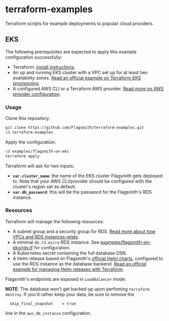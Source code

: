 # terraform-examples
Terraform scripts for example deployments to popular cloud providers.

## EKS

The following prerequisites are expected to apply this example configuration successfully:

- Terraform: [install instructions](https://developer.hashicorp.com/terraform/downloads).
- An up and running EKS cluster with a VPC set up for at least two availability zones. [Read an official example on Terraform EKS provisioning](https://developer.hashicorp.com/terraform/tutorials/kubernetes/eks).
- A configured AWS CLI or a Terraform AWS provider. [Read more on AWS provider configuration](https://registry.terraform.io/providers/hashicorp/aws/latest/docs#authentication-and-configuration).

### Usage

Clone this repository:

```bash
git clone https://github.com/Flagsmith/terraform-examples.git
cd terraform-examples
```

Apply the configuration:

```bash
cd examples/flagsmith-on-eks
terraform apply
```

Terraform will ask for two inputs:

- **`var.cluster_name`**: the name of the EKS cluster Flagsmith gets deployed to. Note that your AWS CLI/provider should be configured with the cluster's region set as default.
- **`var.db_password`**: this will be the password for the Flagsmith's RDS instance.

### Resources

Terraform will manage the following resources:

- A subnet group and a security group for RDS. [Read more about how VPCs and RDS instances relate](https://docs.aws.amazon.com/AmazonRDS/latest/UserGuide/USER_VPC.WorkingWithRDSInstanceinaVPC.html).
- A minimal `db.t3.micro` RDS instance. See [examples/flagsmith-on-eks/rds.tf](examples/flagsmith-on-eks/rds.tf) for configuration.
- A Kubernetes secret containing the full database DSN.
- A Helm release based on Flagsmith's [official Helm charts](https://flagsmith.github.io/flagsmith-charts/), configured to use the RDS instance as the database backend. [Read an official example for managing Helm releases with Terraform](https://developer.hashicorp.com/terraform/tutorials/kubernetes/helm-provider).

Flagsmith's endpoints are exposed in `LoadBalancer` mode.

**NOTE**: The database won't get backed up upon perfoming `terraform destroy`. If you'd rather keep your data, be sure to remove the

```
  skip_final_snapshot    = true
```

line in the `aws_db_instance` configuration.
